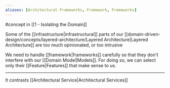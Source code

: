 ```yaml
---
aliases: [Architectural Frameworks, Framework, Frameworks]
---
```


#concept in [[1 - Isolating the Domain]]

Some of the [[infrastructure|infrastructural]] parts of our [[domain-driven-design/concepts/layered-architecture/Layered Architecture|Layered Architecture]] are too much opinionated, or too intrusive

We need to handle [[framework|frameworks]] carefully so that they don't interfere with our [[Domain Model|Models]]. For doing so, we can select only their [[Feature|Features]] that make sense to us.

---

It contrasts [[Architectural Service|Architectural Services]]
